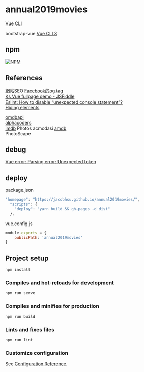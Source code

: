# annual2019movies

[Vue CLI](https://cli.vuejs.org/zh/guide/installation.html)  


bootstrap-vue [Vue CLI 3](https://bootstrap-vue.js.org/docs)  

## npm 

[![NPM](https://nodei.co/npm/@fortawesome/vue-fontawesome.png?downloads=true&stars=true)](https://nodei.co/npm/@fortawesome/vue-fontawesome/)  

## References

網站SEO [Facebook的og tag](https://developers.facebook.com/docs/sharing/webmasters/)  
[Ks Vue fullpage demo - JSFiddle](https://jsfiddle.net/romainPouchol/rf7csunm/14/)  
[Eslint: How to disable “unexpected console statement”?](https://stackoverflow.com/questions/34215526/eslint-how-to-disable-unexpected-console-statement-in-node-js)  
[Hiding elements](https://getbootstrap.com/docs/4.3/utilities/display/)  

[omdbapi](http://www.omdbapi.com)  
[alphacoders](http://wall.alphacoders.com)  
[imdb](https://www.imdb.com/) Photos 
acmodasi [amdb](https://www.acmodasi.in/amdb)  
PhotoScape  

## debug

[Vue error: Parsing error: Unexpected token](https://www.cnblogs.com/li1234yun/p/10806904.html)

## deploy

package.json

```js
"homepage": "https://jacobhsu.github.io/annual2019movies/",
  "scripts": {
    "deploy": "yarn build && gh-pages -d dist"
  },
```

vue.config.js

```js
module.exports = {
    publicPath: 'annual2019movies'
}
```

## Project setup

```
npm install
```

### Compiles and hot-reloads for development

```
npm run serve
```

### Compiles and minifies for production
```
npm run build
```

### Lints and fixes files
```
npm run lint
```

### Customize configuration
See [Configuration Reference](https://cli.vuejs.org/config/).
